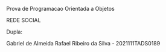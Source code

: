 Prova de Programacao Orientada a Objetos

REDE SOCIAL

Dupla:

Gabriel de Almeida
Rafael Ribeiro da Silva - 2021111TADS0189